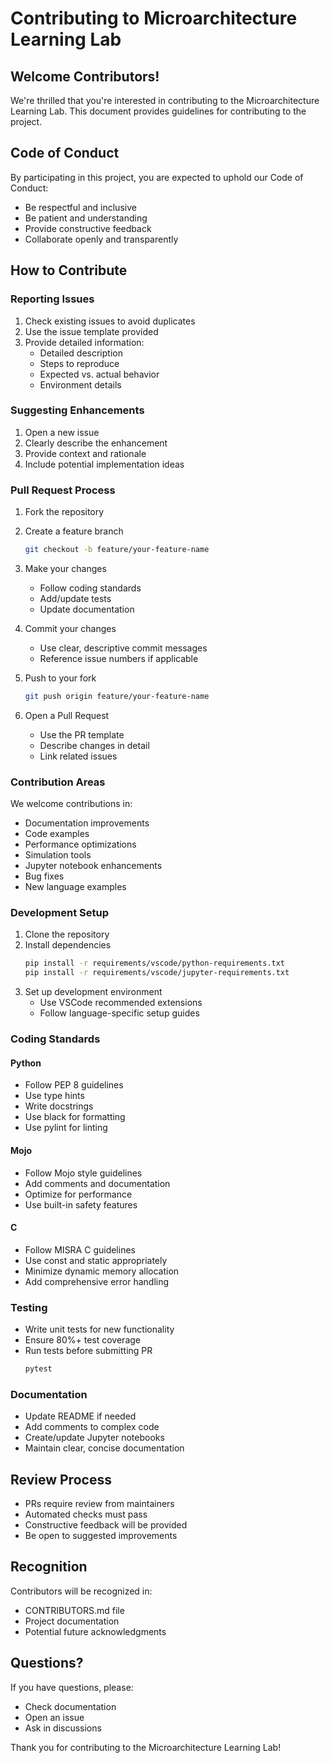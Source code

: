 # Contributing to Microarchitecture Learning Lab

## Welcome Contributors!

We're thrilled that you're interested in contributing to the Microarchitecture Learning Lab. This document provides guidelines for contributing to the project.

## Code of Conduct

By participating in this project, you are expected to uphold our Code of Conduct:
- Be respectful and inclusive
- Be patient and understanding
- Provide constructive feedback
- Collaborate openly and transparently

## How to Contribute

### Reporting Issues

1. Check existing issues to avoid duplicates
2. Use the issue template provided
3. Provide detailed information:
   - Detailed description
   - Steps to reproduce
   - Expected vs. actual behavior
   - Environment details

### Suggesting Enhancements

1. Open a new issue
2. Clearly describe the enhancement
3. Provide context and rationale
4. Include potential implementation ideas

### Pull Request Process

1. Fork the repository
2. Create a feature branch
   ```bash
   git checkout -b feature/your-feature-name
   ```
3. Make your changes
   - Follow coding standards
   - Add/update tests
   - Update documentation

4. Commit your changes
   - Use clear, descriptive commit messages
   - Reference issue numbers if applicable

5. Push to your fork
   ```bash
   git push origin feature/your-feature-name
   ```

6. Open a Pull Request
   - Use the PR template
   - Describe changes in detail
   - Link related issues

### Contribution Areas

We welcome contributions in:
- Documentation improvements
- Code examples
- Performance optimizations
- Simulation tools
- Jupyter notebook enhancements
- Bug fixes
- New language examples

### Development Setup

1. Clone the repository
2. Install dependencies
   ```bash
   pip install -r requirements/vscode/python-requirements.txt
   pip install -r requirements/vscode/jupyter-requirements.txt
   ```
3. Set up development environment
   - Use VSCode recommended extensions
   - Follow language-specific setup guides

### Coding Standards

#### Python
- Follow PEP 8 guidelines
- Use type hints
- Write docstrings
- Use black for formatting
- Use pylint for linting

#### Mojo
- Follow Mojo style guidelines
- Add comments and documentation
- Optimize for performance
- Use built-in safety features

#### C
- Follow MISRA C guidelines
- Use const and static appropriately
- Minimize dynamic memory allocation
- Add comprehensive error handling

### Testing

- Write unit tests for new functionality
- Ensure 80%+ test coverage
- Run tests before submitting PR
  ```bash
  pytest
  ```

### Documentation

- Update README if needed
- Add comments to complex code
- Create/update Jupyter notebooks
- Maintain clear, concise documentation

## Review Process

- PRs require review from maintainers
- Automated checks must pass
- Constructive feedback will be provided
- Be open to suggested improvements

## Recognition

Contributors will be recognized in:
- CONTRIBUTORS.md file
- Project documentation
- Potential future acknowledgments

## Questions?

If you have questions, please:
- Check documentation
- Open an issue
- Ask in discussions

Thank you for contributing to the Microarchitecture Learning Lab! 